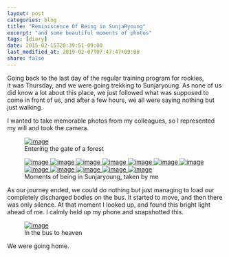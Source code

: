 ```yaml
---
layout: post
categories: blog
title: "Reminiscence Of Being in SunjaRyoung"
excerpt: "and some beautiful moments of photos"
tags: [diary]
date: 2015-02-15T20:39:51-09:00
last_modified_at: 2019-02-07T07:47:47+09:00
share: false
---
```


Going back to the last day of the regular training program for rookies,  
it was Thursday, and we were going trekking to Sunjaryoung.
As none of us did know a lot about this place, we just followed what was supposed to come in front of us, and after a few hours, we all were saying nothing but just walking.

I wanted to take memorable photos from my colleagues, so I represented my will and took the camera.

<figure>
  <a href="/images/20150215_sunjaryoung/IMG_4120.JPG" class="image-popup">
    <img src="/images/20150215_sunjaryoung/thumbnail/IMG_4120_600x400.JPG" alt="image">
  </a>
  <figcaption>Entering the gate of a forest</figcaption>
</figure>

<figure class="third">
  <a href="/images/20150215_sunjaryoung/IMG_4121.JPG" class="image-popup">
    <img src="/images/20150215_sunjaryoung/thumbnail/IMG_4121_600x400.JPG" alt="image">
  </a>
  <a href="/images/20150215_sunjaryoung/IMG_4151.JPG" class="image-popup">
    <img src="/images/20150215_sunjaryoung/thumbnail/IMG_4151_600x400.JPG" alt="image">
  </a>
  <a href="/images/20150215_sunjaryoung/IMG_4153.JPG" class="image-popup">
    <img src="/images/20150215_sunjaryoung/thumbnail/IMG_4153_600x400.JPG" alt="image">
  </a>
  <a href="/images/20150215_sunjaryoung/IMG_4173.JPG" class="image-popup">
    <img src="/images/20150215_sunjaryoung/thumbnail/IMG_4173_600x400.JPG" alt="image">
  </a>
  <a href="/images/20150215_sunjaryoung/IMG_4189.JPG" class="image-popup">
    <img src="/images/20150215_sunjaryoung/thumbnail/IMG_4189_600x400.JPG" alt="image">
  </a>
  <a href="/images/20150215_sunjaryoung/IMG_4199.JPG" class="image-popup">
    <img src="/images/20150215_sunjaryoung/thumbnail/IMG_4199_600x400.JPG" alt="image">
  </a>
  <a href="/images/20150215_sunjaryoung/IMG_4202.JPG" class="image-popup">
    <img src="/images/20150215_sunjaryoung/thumbnail/IMG_4202_600x400.JPG" alt="image">
  </a>
  <a href="/images/20150215_sunjaryoung/IMG_4214.JPG" class="image-popup">
    <img src="/images/20150215_sunjaryoung/thumbnail/IMG_4214_300x400.JPG" alt="image">
  </a>
  <a href="/images/20150215_sunjaryoung/IMG_4215.JPG" class="image-popup">
    <img src="/images/20150215_sunjaryoung/thumbnail/IMG_4215_300x400.JPG" alt="image">
  </a>
  <a href="/images/20150215_sunjaryoung/IMG_4225.jpg" class="image-popup">
    <img src="/images/20150215_sunjaryoung/thumbnail/IMG_4225_600x400.jpg" alt="image">
  </a>
  <a href="/images/20150215_sunjaryoung/IMG_4237.JPG" class="image-popup">
    <img src="/images/20150215_sunjaryoung/thumbnail/IMG_4237_600x400.JPG" alt="image">
  </a>
  <a href="/images/20150215_sunjaryoung/IMG_20150108_122858.jpg" class="image-popup">
    <img src="/images/20150215_sunjaryoung/thumbnail/IMG_20150108_122858_300x400.jpg" alt="image">
  </a>
  <figcaption>Moments of being in Sunjaryoung, taken by me</figcaption>
</figure>

As our journey ended, we could do nothing but just managing to load our completely discharged bodies on the bus. It started to move, and then there was only silence. At that moment I looked up, and found this bright light ahead of me. I calmly held up my phone and snapshotted this.

<figure>
  <a href="/images/20150215_sunjaryoung/bus_to_heaven.jpg" class="image-popup">
    <img src="/images/20150215_sunjaryoung/thumbnail/bus_to_heaven_540x400.jpg" alt="image">
  </a>
  <figcaption>In the bus to heaven</figcaption>
</figure>

We were going home.
